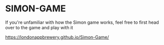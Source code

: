 # SIMON-GAME
If you're unfamiliar with how the Simon game works, feel free to first head over to the game and play with it 

https://londonappbrewery.github.io/Simon-Game/
